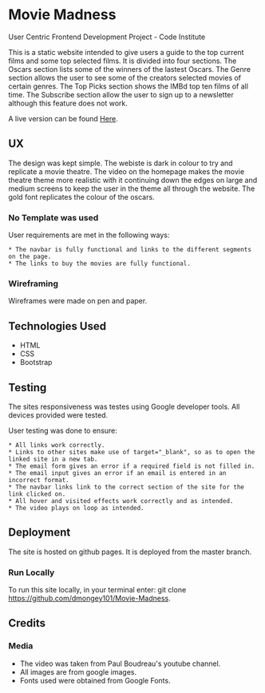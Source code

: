 # Movie Madness

User Centric Frontend Development Project - Code Institute


This is a static website intended to give users a guide to the top current films and some top selected films.
It is divided into four sections.
The Oscars section lists some of the winners of the lastest Oscars.
The Genre section allows the user to see some of the creators selected movies of certain genres.
The Top Picks section shows the IMBd top ten films of all time.
The Subscribe section allow the user to sign up to a newsletter although this feature does not work.

A live version can be found [Here](https://dmongey101.github.io/Movie-Madness/).

## UX

The design was kept simple. The webiste is dark in colour to try and replicate a movie theatre. The video on the homepage makes the movie theatre theme more realistic with it continuing down the edges on large and medium screens to keep the user in the theme all through the website.
The gold font replicates the colour of the oscars.

### No Template was used

User requirements are met in the following ways:

    * The navbar is fully functional and links to the different segments on the page.
    * The links to buy the movies are fully functional.
    
### Wireframing

Wireframes were made on pen and paper.


## Technologies Used

* HTML
* CSS
* Bootstrap


## Testing

The sites responsiveness was testes using Google developer tools. All devices provided were tested.

User testing was done to ensure:

    * All links work correctly.
    * Links to other sites make use of target="_blank", so as to open the linked site in a new tab.
    * The email form gives an error if a required field is not filled in.
    * The email input gives an error if an email is entered in an incorrect format.
    * The navbar links link to the correct section of the site for the link clicked on.
    * All hover and visited effects work correctly and as intended.
    * The video plays on loop as intended.
    
## Deployment 

The site is hosted on github pages.
It is deployed from the master branch.

### Run Locally

To run this site locally, in your terminal enter: git clone https://github.com/dmongey101/Movie-Madness.

## Credits

### Media

* The video was taken from Paul Boudreau's youtube channel.
* All images are from google images. 
* Fonts used were obtained from Google Fonts.

